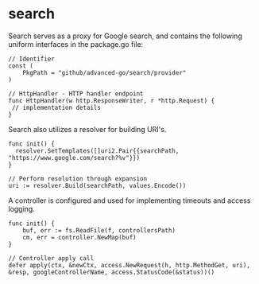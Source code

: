 # search

Search serves as a proxy for Google search, and contains the following uniform interfaces in the package.go file:
~~~
// Identifier
const (
    PkgPath = "github/advanced-go/search/provider"
)

// HttpHandler - HTTP handler endpoint
func HttpHandler(w http.ResponseWriter, r *http.Request) {
 // implementation details	
}
~~~

Search also utilizes a resolver for building URI's.

~~~
func init() {
  resolver.SetTemplates([]uri2.Pair{{searchPath, "https://www.google.com/search?%v"}})
}

// Perform resolution through expansion
uri := resolver.Build(searchPath, values.Encode())

~~~

A controller is configured and used for implementing timeouts and access logging. 
~~~
func init() {
	buf, err := fs.ReadFile(f, controllersPath)
	cm, err = controller.NewMap(buf)
}

// Controller apply call 
defer apply(ctx, &newCtx, access.NewRequest(h, http.MethodGet, uri), &resp, googleControllerName, access.StatusCode(&status))()
~~~



